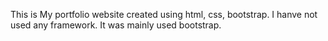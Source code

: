 This is My portfolio website created using html, css, bootstrap. I hanve not used any framework. It was mainly used bootstrap. 
